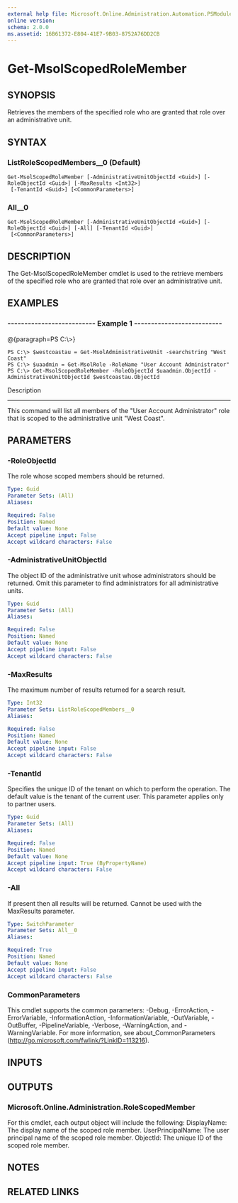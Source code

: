 ```yaml
---
external help file: Microsoft.Online.Administration.Automation.PSModule.dll-Help.xml
online version:
schema: 2.0.0
ms.assetid: 16B61372-E804-41E7-9B03-8752A76DD2CB
---
```


# Get-MsolScopedRoleMember

## SYNOPSIS
Retrieves the members of the specified role who are granted that role over an administrative unit.

## SYNTAX

### ListRoleScopedMembers__0 (Default)
```
Get-MsolScopedRoleMember [-AdministrativeUnitObjectId <Guid>] [-RoleObjectId <Guid>] [-MaxResults <Int32>]
 [-TenantId <Guid>] [<CommonParameters>]
```

### All__0
```
Get-MsolScopedRoleMember [-AdministrativeUnitObjectId <Guid>] [-RoleObjectId <Guid>] [-All] [-TenantId <Guid>]
 [<CommonParameters>]
```

## DESCRIPTION
The Get-MsolScopedRoleMember cmdlet is used to the retrieve members of the specified role who are granted that role over an administrative unit.

## EXAMPLES

### --------------------------  Example 1  --------------------------
@{paragraph=PS C:\\\>}



```
PS C:\> $westcoastau = Get-MsolAdministrativeUnit -searchstring "West Coast"
PS C:\> $uaadmin = Get-MsolRole -RoleName "User Account Administrator"
PS C:\> Get-MsolScopedRoleMember -RoleObjectId $uaadmin.ObjectId -AdministrativeUnitObjectId $westcoastau.ObjectId
```

Description

-----------

This command will list all members of the "User Account Administrator" role that is scoped to the administrative unit "West Coast".

## PARAMETERS

### -RoleObjectId
The role whose scoped members should be returned.

```yaml
Type: Guid
Parameter Sets: (All)
Aliases:

Required: False
Position: Named
Default value: None
Accept pipeline input: False
Accept wildcard characters: False
```

### -AdministrativeUnitObjectId
The object ID of the administrative unit whose administrators should be returned.
Omit this parameter to find administrators for all administrative units.

```yaml
Type: Guid
Parameter Sets: (All)
Aliases:

Required: False
Position: Named
Default value: None
Accept pipeline input: False
Accept wildcard characters: False
```

### -MaxResults
The maximum number of results returned for a search result.

```yaml
Type: Int32
Parameter Sets: ListRoleScopedMembers__0
Aliases:

Required: False
Position: Named
Default value: None
Accept pipeline input: False
Accept wildcard characters: False
```

### -TenantId
Specifies the unique ID of the tenant on which to perform the operation.
The default value is the tenant of the current user.
This parameter applies only to partner users.

```yaml
Type: Guid
Parameter Sets: (All)
Aliases:

Required: False
Position: Named
Default value: None
Accept pipeline input: True (ByPropertyName)
Accept wildcard characters: False
```

### -All
If present then all results will be returned.
Cannot be used with the MaxResults parameter.

```yaml
Type: SwitchParameter
Parameter Sets: All__0
Aliases:

Required: True
Position: Named
Default value: None
Accept pipeline input: False
Accept wildcard characters: False
```

### CommonParameters
This cmdlet supports the common parameters: -Debug, -ErrorAction, -ErrorVariable, -InformationAction, -InformationVariable, -OutVariable, -OutBuffer, -PipelineVariable, -Verbose, -WarningAction, and -WarningVariable. For more information, see about_CommonParameters (http://go.microsoft.com/fwlink/?LinkID=113216).

## INPUTS

## OUTPUTS

### Microsoft.Online.Administration.RoleScopedMember
For this cmdlet, each output object will include the following:
            DisplayName: The display name of the scoped role member.
            UserPrincipalName: The user principal name of the scoped role member.
            ObjectId: The unique ID of the scoped role member.

## NOTES

## RELATED LINKS
